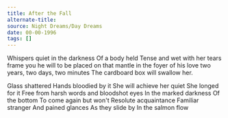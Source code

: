 ```yaml
---
title: After the Fall
alternate-title:
source: Night Dreams/Day Dreams
date: 00-00-1996
tags: []
---
```


Whispers quiet in the darkness
Of a body held
Tense and wet
		with her tears
frame you he will
to be placed on that mantle
in the foyer of his love
two years, two days, two minutes
The cardboard box will swallow her.

Glass shattered
Hands bloodied by it
She will achieve her quiet
She longed for it
Free from harsh words and
		bloodshot eyes
In the marked darkness
Of the bottom
To come again but won't
Resolute acquaintance
Familiar stranger
And pained glances
As they slide by
In the salmon flow
